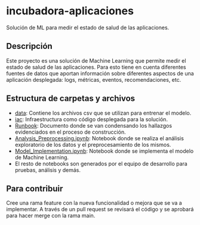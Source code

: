 # incubadora-aplicaciones
Solución de ML para medir el estado de salud de las aplicaciones.

## Descripción
Este proyecto es una solución de Machine Learning que permite medir el estado de salud de las aplicaciones. Para esto tiene en cuenta diferentes fuentes de datos que aportan información sobre diferentes aspectos de una aplicación desplegada: logs, métricas, eventos, recomendaciones, etc.

## Estructura de carpetas y archivos
- [data](data): Contiene los archivos csv que se utilizan para entrenar el modelo.
- [iac](iac): Infraestructura como código desplegada para la solución.
- [Runbook](Runbook.docx): Documento donde se van condensando los hallazgos evidenciados en el proceso de construcción.
- [Analysis_Preprocessing.ipynb](Analysis_Preprocessing.ipynb): Notebook donde se realiza el análisis exploratorio de los datos y el preprocesamiento de los mismos.
- [Model_Implementation.ipynb](Model_Implementation.ipynb): Notebook donde se implementa el modelo de Machine Learning.
- El resto de notebooks son generados por el equipo de desarrollo para pruebas, análisis y demás.

## Para contribuir
Cree una rama feature con la nueva funcionalidad o mejora que se va a implementar. A través de un pull request se revisará el código y se aprobará para hacer merge con la rama main.